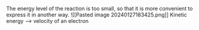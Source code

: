 The energy level of the reaction is too small, so that it is more convenient to express it in another way.
![[Pasted image 20240127183425.png]]
Kinetic energy --> velocity of an electron